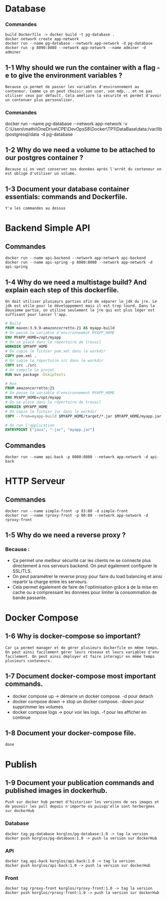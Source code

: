 # Database
### Commandes 
    build Dockerfile -> docker build -t pg-database .
    docker network create app-network
    docker run --name pg-database --network app-network -d pg-database
    docker run -p 8090:8080 --network app-network --name adminer -d adminer

## 1-1 Why should we run the container with a flag -e to give the environment variables ?
    Because ça permet de passer les variables d'environnement au conteneur. Comme ça on peut choisir son user, son mdp,...et ne pas utiliser ceux par défault. Cela améliore la sécurité et permet d'avoir un contenuer plus personaliser.

### Commandes
docker run --name pg-database --network app-network -v C:\Users\mathi\OneDrive\CPE\DevOpsS8\Docker\TP1\DataBase\data:/var/lib/postgresql/data -d pg-database

## 1-2 Why do we need a volume to be attached to our postgres container ?
    Because si on veut conserver nos données après l'arrêt du conteneur on est obligé d'utiliser un volume.

## 1-3 Document your database container essentials: commands and Dockerfile.
    Y'a les commandes au dessus

# Backend Simple API
## Commandes
    docker run --name api-backend --network app-network api-backend
    docker run --name api-spring -p 8080:8080 --network app-network -d api-spring

## 1-4 Why do we need a multistage build? And explain each step of this dockerfile.
    On doit utiliser plusieurs parties afin de séparer le jdk du jre. Le jdk est utile pour le développement mais il est trop lourd. Dans la deuxieme partie, on utilise seulement le jre qui est plus léger est suffisant pour lancer l'app.

```dockerfile
# Build
FROM maven:3.9.9-amazoncorretto-21 AS myapp-build
# On passe la variable d'environnement MYAPP_HOME
ENV MYAPP_HOME=/opt/myapp
# On se place dans le répertoire de travail
WORKDIR $MYAPP_HOME
# On copie le fichier pom.xml dans le workdir
COPY pom.xml .
# On copie le répertoire src dans le workdir
COPY src ./src
# On compile le projet
RUN mvn package -DskipTests

# Run
FROM amazoncorretto:21
# On passe la variable d'environnement MYAPP_HOME
ENV MYAPP_HOME=/opt/myapp 
# On se place dans le répertoire de travail
WORKDIR $MYAPP_HOME
# On copie le fichier jar dans le workdir
COPY --from=myapp-build $MYAPP_HOME/target/*.jar $MYAPP_HOME/myapp.jar

# On run l'application
ENTRYPOINT ["java", "-jar", "myapp.jar"]
```
## Commandes
    docker run --name api-back -p 8080:8080 --network app-network -d api-back

# HTTP Serveur
## Commandes
    docker run --name simple-front -p 83:80 -d simple-front
    docker run --name rproxy-front -p 80:80 --network app-network -d rproxy-front

## 1-5 Why do we need a reverse proxy ?
### Because :
* Ça permet une meilleur sécurité car les clients ne se connecte plus directement à nos serveurs backend. On peut également configurer le SSL/TLS.
* On peut paramétrer le reverse proxy pour faire du load balancing et ainsi repartir la charge entre les serveurs.
* Cela permet également de faire de l'optimisation grâce à de la mise en cache ou à compressant les données pour limiter la consommation de bande passante.

# Docker Compose
## 1-6 Why is docker-compose so important?
    Car ça permet manager et de gérer plusieurs dockerfile en même temps. On peut ainsi facilement gérer leurs réseaux et leurs variables d'env facilement. On peut ainsi déployer et faire interagir en même temps plusieurs conteneurs.

## 1-7 Document docker-compose most important commands.
* docker compose up -> démarre un docker compose. -d pour detach
* docker compose down -> stop un docker compose. -down pour supprimmer les volumes
* docker compose logs -> pour voir les logs. -f pour les afficher en continue

## 1-8 Document your docker-compose file.
    done

# Publish
## 1-9 Document your publication commands and published images in dockerhub.

    Push sur docker hub permet d'historiser les versions de ses images et de pouvoir les pull depuis n'importe où puisqu'elle sont herbergées sur dockerHub

### Database
    docker tag pg-database korglos/pg-database:1.0 -> tag la version
    docker push korglos/pg-database:1.0 -> push la version sur dockerHub

### API
    docker tag api-back korglos/api-back:1.0 -> tag la version
    docker push korglos/api-back:1.0 -> push la version sur dockerHub

### Front
    docker tag rproxy-front korglos/rproxy-front:1.0 -> tag la version
    docker push korglos/rproxy-front:1.0 -> push la version sur dockerHub